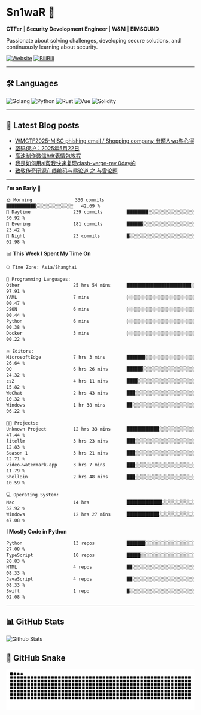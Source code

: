 # Sn1waR 👋

**CTFer** | **Security Development Engineer** | **W&M** | **EIMSOUND**

Passionate about solving challenges, developing secure solutions, and continuously learning about security.

[![Website](https://img.shields.io/website?url=https%3A%2F%2Fwww.snowywar.top)](https://www.snowywar.top) 
[![BiliBili](https://img.shields.io/badge/BiliBili-哔哩哔哩-00A1D6?style=flat&logo=bilibili&logoColor=white)](https://space.bilibili.com/8389161)  

---

## 🛠️ Languages
![Golang](https://img.shields.io/badge/-Golang-00ADD8?style=flat&logo=go&logoColor=white)
![Python](https://img.shields.io/badge/-Python-3776AB?style=flat&logo=python&logoColor=white)
![Rust](https://img.shields.io/badge/-Rust-000000?style=flat&logo=rust&logoColor=white)
![Vue](https://img.shields.io/badge/-Vue.js-4FC08D?style=flat&logo=vue.js&logoColor=white)
![Solidity](https://img.shields.io/badge/-Solidity-363636?style=flat&logo=solidity&logoColor=white)

---
## 📖 Latest Blog posts
<!-- BLOG-POST-LIST:START -->
- [WMCTF2025-MISC phishing email / Shopping company 出题人wp与心得](https://www.snowywar.top/4622.html)
- [密码保护：2025年5月22日](https://www.snowywar.top/4616.html)
- [高速制作微信hdr表情包教程](https://www.snowywar.top/4612.html)
- [我是如何用ai帮我快速复现clash-verge-rev 0day的](https://www.snowywar.top/4595.html)
- [致敬传奇闭源在线编码与熊论道 之 与雪论题](https://www.snowywar.top/4590.html)
<!-- BLOG-POST-LIST:END -->
---
<!--START_SECTION:waka-->
**I'm an Early 🐤** 

```text
🌞 Morning                330 commits         ███████████░░░░░░░░░░░░░░   42.69 % 
🌆 Daytime                239 commits         ████████░░░░░░░░░░░░░░░░░   30.92 % 
🌃 Evening                181 commits         ██████░░░░░░░░░░░░░░░░░░░   23.42 % 
🌙 Night                  23 commits          █░░░░░░░░░░░░░░░░░░░░░░░░   02.98 % 
```


📊 **This Week I Spent My Time On** 

```text
🕑︎ Time Zone: Asia/Shanghai

💬 Programming Languages: 
Other                    25 hrs 54 mins      ████████████████████████░   97.91 % 
YAML                     7 mins              ░░░░░░░░░░░░░░░░░░░░░░░░░   00.47 % 
JSON                     6 mins              ░░░░░░░░░░░░░░░░░░░░░░░░░   00.44 % 
Python                   6 mins              ░░░░░░░░░░░░░░░░░░░░░░░░░   00.38 % 
Docker                   3 mins              ░░░░░░░░░░░░░░░░░░░░░░░░░   00.22 % 

🔥 Editors: 
MicrosoftEdge            7 hrs 3 mins        ███████░░░░░░░░░░░░░░░░░░   26.64 % 
QQ                       6 hrs 26 mins       ██████░░░░░░░░░░░░░░░░░░░   24.32 % 
cs2                      4 hrs 11 mins       ████░░░░░░░░░░░░░░░░░░░░░   15.82 % 
WeChat                   2 hrs 43 mins       ███░░░░░░░░░░░░░░░░░░░░░░   10.32 % 
Windows                  1 hr 38 mins        ██░░░░░░░░░░░░░░░░░░░░░░░   06.22 % 

🐱‍💻 Projects: 
Unknown Project          12 hrs 33 mins      ████████████░░░░░░░░░░░░░   47.44 % 
litellm                  3 hrs 23 mins       ███░░░░░░░░░░░░░░░░░░░░░░   12.83 % 
Season 1                 3 hrs 21 mins       ███░░░░░░░░░░░░░░░░░░░░░░   12.71 % 
video-watermark-app      3 hrs 7 mins        ███░░░░░░░░░░░░░░░░░░░░░░   11.79 % 
ShellBin                 2 hrs 48 mins       ███░░░░░░░░░░░░░░░░░░░░░░   10.59 % 

💻 Operating System: 
Mac                      14 hrs              █████████████░░░░░░░░░░░░   52.92 % 
Windows                  12 hrs 27 mins      ████████████░░░░░░░░░░░░░   47.08 % 
```

**I Mostly Code in Python** 

```text
Python                   13 repos            ███████░░░░░░░░░░░░░░░░░░   27.08 % 
TypeScript               10 repos            █████░░░░░░░░░░░░░░░░░░░░   20.83 % 
HTML                     4 repos             ██░░░░░░░░░░░░░░░░░░░░░░░   08.33 % 
JavaScript               4 repos             ██░░░░░░░░░░░░░░░░░░░░░░░   08.33 % 
Swift                    1 repo              █░░░░░░░░░░░░░░░░░░░░░░░░   02.08 % 
```




<!--END_SECTION:waka-->
---

## 📊 GitHub Stats
![Github Stats](https://github-readme-stats.vercel.app/api?username=jiayuqi7813&show_icons=true&theme=radical)

## 🐍 GitHub Snake
<picture>
  <source media="(prefers-color-scheme: dark)" srcset="https://raw.githubusercontent.com/jiayuqi7813/jiayuqi7813/output/github-contribution-grid-snake-dark.svg">
  <source media="(prefers-color-scheme: light)" srcset="https://raw.githubusercontent.com/jiayuqi7813/jiayuqi7813/output/github-contribution-grid-snake.svg">
  <img alt="github contribution grid snake animation" src="https://raw.githubusercontent.com/jiayuqi7813/jiayuqi7813/output/github-contribution-grid-snake.svg">
</picture>

